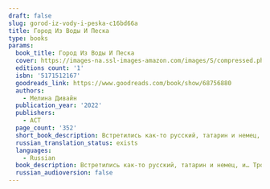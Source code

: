 ```yaml
---
draft: false
slug: gorod-iz-vody-i-peska-c16bd66a
title: Город Из Воды И Песка
type: books
params:
  book_title: Город Из Воды И Песка
  cover: https://images-na.ssl-images-amazon.com/images/S/compressed.photo.goodreads.com/books/1697756049i/106735318.jpg
  editions count: '1'
  isbn: '5171512167'
  goodreads_link: https://www.goodreads.com/book/show/68756880
  authors:
    - Мелина Дивайн
  publication_year: '2022'
  publishers:
    - АСТ
  page_count: '352'
  short_book_description: Встретились как-то русский, татарин и немец, и… Трое мужчин на грани нервного срыва и один юноша, которого никто никак не может увидеть. Общее одно – они одиноки.
  russian_translation_status: exists
  languages:
    - Russian
  book_description: Встретились как-то русский, татарин и немец, и… Трое мужчин на грани нервного срыва и один юноша, которого никто никак не может увидеть. Общее одно – они одиноки. У каждого своя история поисков счастья и второй половинки. Будет непросто. Будет много секса. Порой будет непонятно и больно. Порой будет весело и легко. Друзья всегда поддержат, но есть вещи, которые человек может сделать только сам. Если тот, кто нужен тебе, как воздух, недоступен? Если у тебя есть только голос, в который ты влюблён? Только ты сможешь сломать стену, разделяющую вас. Любовь стоит того, чтобы ломать стены и возводить мосты. Или целые города, пусть даже из воды и песка.
  russian_audioversion: false
---
```

